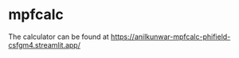 # mpfcalc
The calculator can be found at 
https://anilkunwar-mpfcalc-phifield-csfgm4.streamlit.app/
